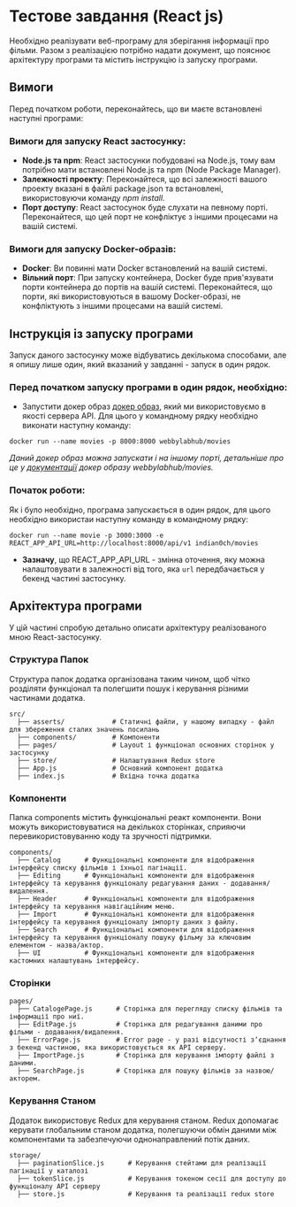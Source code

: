 
# Тестове завдання (React js)

Необхідно реалізувати веб-програму для зберігання інформації про фільми. Разом з реалізацією потрібно надати документ, що пояснює архітектуру програми та містить інструкцію із запуску програми.

## Вимоги 

Перед початком роботи, переконайтесь, що ви маєте встановлені наступні програми:

### Вимоги для запуску React застосунку:

- **Node.js та npm**: React застосунки побудовані на Node.js, тому вам потрібно мати встановлені Node.js та npm (Node Package Manager).
- **Залежності проекту**: Переконайтеся, що всі залежності вашого проекту вказані в файлі package.json та встановлені, використовуючи команду _npm install_.
- **Порт доступу**: React застосунок буде слухати на певному порті. Переконайтеся, що цей порт не конфліктує з іншими процесами на вашій системі.

### Вимоги для запуску Docker-образів:

- **Docker**: Ви повинні мати Docker встановлений на вашій системі.
- **Вільний порт**: При запуску контейнера, Docker буде прив'язувати порти контейнера до портів на вашій системі. Переконайтеся, що порти, які використовуються в вашому Docker-образі, не конфліктують з іншими процесами на вашій системі.

## Інструкція із запуску програми

Запуск даного застосунку може відбуватись декількома способами, але я опишу лише один, який вказаний у завданні - запуск в один рядок.

### Перед початком запуску програми в один рядок, необхідно:

- Запустити докер образ [докер образ](https://hub.docker.com/r/webbylabhub/movies), який ми використовуємо в якості сервера API. Для цього у командному рядку необхідно виконати наступну команду:
```
docker run --name movies -p 8000:8000 webbylabhub/movies
```
_Даний докер образ можна запускати і на іншому порті, детальніше про це у [документації](https://hub.docker.com/r/webbylabhub/movies) докер образу webbylabhub/movies._

### Початок роботи:

Як і було необхідно, програма запускається в один рядок, для цього необхідно використаи наступну команду в командному рядку:
```
docker run --name movie -p 3000:3000 -e REACT_APP_API_URL=http://localhost:8000/api/v1 indian0ch/movies

```
- **Зазначу**, що REACT_APP_API_URL - змінна оточення, яку можна налаштовувати в залежності від того, яка `url` передбачається у бекенд частині застосунку. 

## Архітектура програми

У цій частині спробую детально описати архітектуру реалізованого мною React-застосунку.

### Структура Папок

Структура папок додатка організована таким чином, щоб чітко розділяти функціонал та полегшити пошук і керування різними частинами додатка.
```
src/
  ├── asserts/            # Статичні файли, у нашому випадку - файл для збереження сталих значень посилань
  ├── components/         # Компоненти
  ├── pages/              # Layout і функціонал основних сторінок у застосунку
  ├── store/              # Налаштування Redux store
  ├── App.js              # Основний компонент додатка
  ├── index.js            # Вхідна точка додатка
```

### Компоненти
Папка components містить функціональні реакт компоненти. Вони можуть використовуватися на декількох сторінках, сприяючи перевикористовуванню коду та зручності підтримки.
```
components/
  ├── Catalog      # Функціональні компоненти для відображення інтерфейсу списку фільмів і їхньої пагінації.
  ├── Editing      # Функціональні компоненти для відображення інтерфейсу та керування функціоналу редагування даних - додавання/видалення.
  ├── Header       # Функціональні компоненти для відображення інтерфейсу та керування навігаційним меню.
  ├── Import       # Функціональні компоненти для відображення інтерфейсу та керування функціоналу імпорту даних з файлу.
  ├── Search       # Функціональні компоненти для відображення інтерфейсу та керування функціоналу пошуку фільму за ключовим елементом - назва/актор.
  ├── UI           # Функціональні компоненти для відображення кастомних налаштувань інтерфейсу.
```

### Сторінки
```
pages/
  ├── CatalogePage.js      # Сторінка для перегляду списку фільмів та інформації про ниї.
  ├── EditPage.js          # Сторінка для редагування даними про фільми - додавання/видалення.
  ├── ErrorPage.js         # Error page - у разі відсутності зʼєднання з бекенд частиною, яка використовується як API серверу.
  ├── ImportPage.js        # Сторінка для керування імпорту файлі з даними.
  ├── SearchPage.js        # Сторінка для пошуку фільмів за назвою/акторем.
```

### Керування Станом
Додаток використовує Redux для керування станом. Redux допомагає керувати глобальним станом додатка, полегшуючи обмін даними між компонентами та забезпечуючи однонаправлений потік даних.
```
storage/
  ├── paginationSlice.js      # Керування стейтами для реалізації пагінації у каталозі
  ├── tokenSlice.js           # Керування токеном сесії для доступу до функціоналу API серверу
  ├── store.js                # Керування та реалізації redux store
```

